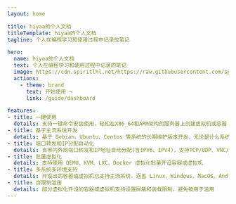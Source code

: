 ```yaml
---
layout: home

title: hiyaa的个人文档
titleTemplate: hiyaa的个人文档
tagline: 个人在编程学习和使用过程中记录的笔记

hero:
  name: hiyaa的个人文档
  text: 个人在编程学习和使用过程中记录的笔记
  image: https://cdn.spiritlhl.net/https://raw.githubusercontent.com/spiritlhls/pages/main/logo.png
  actions:
    - theme: brand
      text: 开始使用 →
      link: /guide/dashboard

features:
- title: 一键使用
  details: 支持一键命令安装使用，轻松在X86_64和ARM架构的服务器上创建虚拟机或容器
- title: 基于主流系统开发
  details: 基于 Debian、Ubuntu、Centos 等系统的长期维护版本开发，无论是什么系统总有一个方法能让你虚拟化出容器或虚拟机
- title: 端口转发和IP分配自动化
  details: 自带内外网端口转发和IP地址自动分配(含IPV6、IPV4)，支持TCP/UDP、VNC/RDP等协议，无需人工管理
- title: 批量虚拟化
  details: 支持使用 QEMU、KVM、LXC、Docker 虚拟化批量开设容器或虚拟机
- title: 多系统多环境支持
  details: 开设出的容器或虚拟机已支持主流系统，涵盖 Linux、Windows、MacOS、Android 系统，也支持纯粹的浏览器环境或桌面环境
- title: 自限制滥用
  details: 部分虚拟化开设的容器或虚拟机支持设置屏蔽和装载限制，避免被用于滥用
---
```


